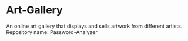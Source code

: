 # Art-Gallery
An online art gallery that displays and sells artwork from different artists.  Repository name: Password-Analyzer
